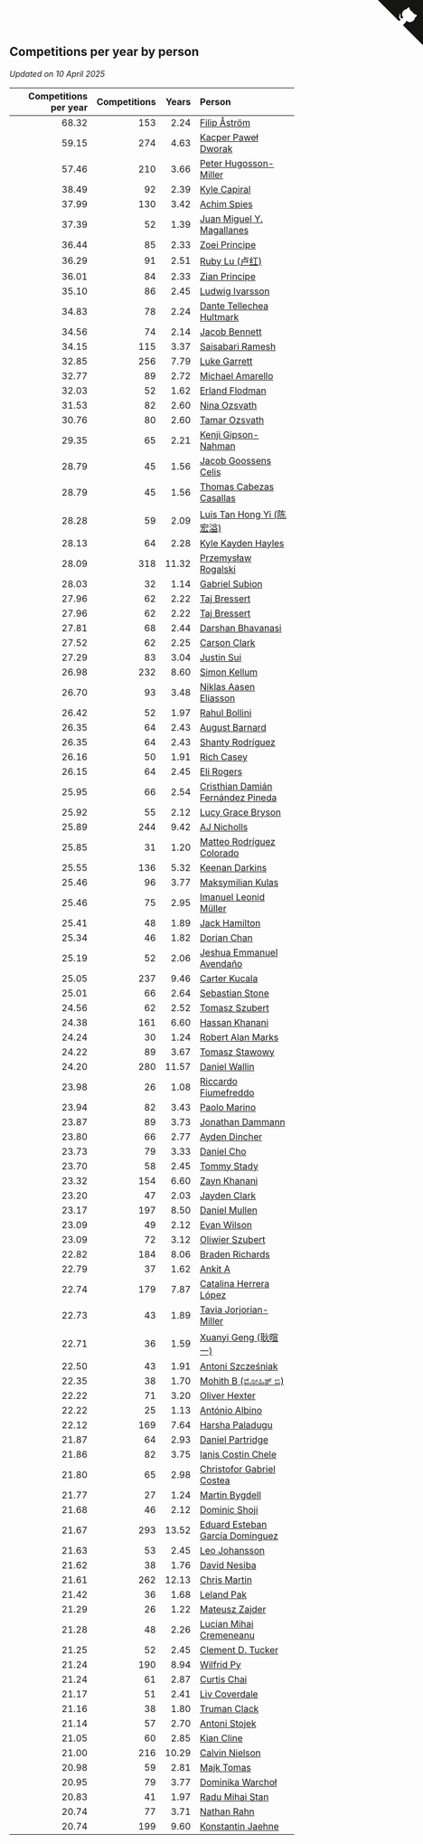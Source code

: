 ## Competitions per year by person

*Updated on 10 April 2025*

| Competitions per year | Competitions | Years | Person |
| ---: | ---: | ---: | :--- |
| 68.32 | 153 | 2.24 | [Filip Åström](https://www.worldcubeassociation.org/persons/2023ASTR01) |
| 59.15 | 274 | 4.63 | [Kacper Paweł Dworak](https://www.worldcubeassociation.org/persons/2020DWOR01) |
| 57.46 | 210 | 3.66 | [Peter Hugosson-Miller](https://www.worldcubeassociation.org/persons/2021HUGO01) |
| 38.49 | 92 | 2.39 | [Kyle Capiral](https://www.worldcubeassociation.org/persons/2022CAPI02) |
| 37.99 | 130 | 3.42 | [Achim Spies](https://www.worldcubeassociation.org/persons/2021SPIE01) |
| 37.39 | 52 | 1.39 | [Juan Miguel Y. Magallanes](https://www.worldcubeassociation.org/persons/2023MAGA09) |
| 36.44 | 85 | 2.33 | [Zoei Principe](https://www.worldcubeassociation.org/persons/2022PRIN09) |
| 36.29 | 91 | 2.51 | [Ruby Lu (卢红)](https://www.worldcubeassociation.org/persons/2022LURU01) |
| 36.01 | 84 | 2.33 | [Zian Principe](https://www.worldcubeassociation.org/persons/2022PRIN08) |
| 35.10 | 86 | 2.45 | [Ludwig Ivarsson](https://www.worldcubeassociation.org/persons/2022IVAR01) |
| 34.83 | 78 | 2.24 | [Dante Tellechea Hultmark](https://www.worldcubeassociation.org/persons/2023HULT01) |
| 34.56 | 74 | 2.14 | [Jacob Bennett](https://www.worldcubeassociation.org/persons/2023BENN04) |
| 34.15 | 115 | 3.37 | [Saisabari Ramesh](https://www.worldcubeassociation.org/persons/2021RAME01) |
| 32.85 | 256 | 7.79 | [Luke Garrett](https://www.worldcubeassociation.org/persons/2017GARR05) |
| 32.77 | 89 | 2.72 | [Michael Amarello](https://www.worldcubeassociation.org/persons/2022AMAR09) |
| 32.03 | 52 | 1.62 | [Erland Flodman](https://www.worldcubeassociation.org/persons/2023FLOD01) |
| 31.53 | 82 | 2.60 | [Nina Ozsvath](https://www.worldcubeassociation.org/persons/2022OZSV03) |
| 30.76 | 80 | 2.60 | [Tamar Ozsvath](https://www.worldcubeassociation.org/persons/2022OZSV04) |
| 29.35 | 65 | 2.21 | [Kenji Gipson-Nahman](https://www.worldcubeassociation.org/persons/2023GIPS01) |
| 28.79 | 45 | 1.56 | [Jacob Goossens Celis](https://www.worldcubeassociation.org/persons/2023CELI06) |
| 28.79 | 45 | 1.56 | [Thomas Cabezas Casallas](https://www.worldcubeassociation.org/persons/2023CASA08) |
| 28.28 | 59 | 2.09 | [Luis Tan Hong Yi (陈宏溢)](https://www.worldcubeassociation.org/persons/2023YILU01) |
| 28.13 | 64 | 2.28 | [Kyle Kayden Hayles](https://www.worldcubeassociation.org/persons/2022HAYL02) |
| 28.09 | 318 | 11.32 | [Przemysław Rogalski](https://www.worldcubeassociation.org/persons/2013ROGA02) |
| 28.03 | 32 | 1.14 | [Gabriel Subion](https://www.worldcubeassociation.org/persons/2024SUBI01) |
| 27.96 | 62 | 2.22 | [Taj Bressert](https://www.worldcubeassociation.org/persons/2023BRES01) |
| 27.96 | 62 | 2.22 | [Taj Bressert](https://www.worldcubeassociation.org/persons/2023BRES01) |
| 27.81 | 68 | 2.44 | [Darshan Bhavanasi](https://www.worldcubeassociation.org/persons/2022BHAV01) |
| 27.52 | 62 | 2.25 | [Carson Clark](https://www.worldcubeassociation.org/persons/2023CLAR02) |
| 27.29 | 83 | 3.04 | [Justin Sui](https://www.worldcubeassociation.org/persons/2022SUIJ01) |
| 26.98 | 232 | 8.60 | [Simon Kellum](https://www.worldcubeassociation.org/persons/2016KELL12) |
| 26.70 | 93 | 3.48 | [Niklas Aasen Eliasson](https://www.worldcubeassociation.org/persons/2021ELIA01) |
| 26.42 | 52 | 1.97 | [Rahul Bollini](https://www.worldcubeassociation.org/persons/2023BOLL01) |
| 26.35 | 64 | 2.43 | [August Barnard](https://www.worldcubeassociation.org/persons/2022BARN21) |
| 26.35 | 64 | 2.43 | [Shanty Rodríguez](https://www.worldcubeassociation.org/persons/2022CUBI01) |
| 26.16 | 50 | 1.91 | [Rich Casey](https://www.worldcubeassociation.org/persons/2023CASE06) |
| 26.15 | 64 | 2.45 | [Eli Rogers](https://www.worldcubeassociation.org/persons/2022ROGE05) |
| 25.95 | 66 | 2.54 | [Cristhian Damián Fernández Pineda](https://www.worldcubeassociation.org/persons/2022PINE05) |
| 25.92 | 55 | 2.12 | [Lucy Grace Bryson](https://www.worldcubeassociation.org/persons/2023BRYS01) |
| 25.89 | 244 | 9.42 | [AJ Nicholls](https://www.worldcubeassociation.org/persons/2015NICH04) |
| 25.85 | 31 | 1.20 | [Matteo Rodríguez Colorado](https://www.worldcubeassociation.org/persons/2024COLO04) |
| 25.55 | 136 | 5.32 | [Keenan Darkins](https://www.worldcubeassociation.org/persons/2019DARK02) |
| 25.46 | 96 | 3.77 | [Maksymilian Kulas](https://www.worldcubeassociation.org/persons/2021KULA02) |
| 25.46 | 75 | 2.95 | [Imanuel Leonid Müller](https://www.worldcubeassociation.org/persons/2022MULL02) |
| 25.41 | 48 | 1.89 | [Jack Hamilton](https://www.worldcubeassociation.org/persons/2023HAMI08) |
| 25.34 | 46 | 1.82 | [Dorian Chan](https://www.worldcubeassociation.org/persons/2023DORI01) |
| 25.19 | 52 | 2.06 | [Jeshua Emmanuel Avendaño](https://www.worldcubeassociation.org/persons/2023AVEN01) |
| 25.05 | 237 | 9.46 | [Carter Kucala](https://www.worldcubeassociation.org/persons/2015KUCA01) |
| 25.01 | 66 | 2.64 | [Sebastian Stone](https://www.worldcubeassociation.org/persons/2022STON09) |
| 24.56 | 62 | 2.52 | [Tomasz Szubert](https://www.worldcubeassociation.org/persons/2022SZUB02) |
| 24.38 | 161 | 6.60 | [Hassan Khanani](https://www.worldcubeassociation.org/persons/2018KHAN26) |
| 24.24 | 30 | 1.24 | [Robert Alan Marks](https://www.worldcubeassociation.org/persons/2024MARK03) |
| 24.22 | 89 | 3.67 | [Tomasz Stawowy](https://www.worldcubeassociation.org/persons/2021STAW01) |
| 24.20 | 280 | 11.57 | [Daniel Wallin](https://www.worldcubeassociation.org/persons/2013WALL03) |
| 23.98 | 26 | 1.08 | [Riccardo Fiumefreddo](https://www.worldcubeassociation.org/persons/2024RICC01) |
| 23.94 | 82 | 3.43 | [Paolo Marino](https://www.worldcubeassociation.org/persons/2021MARI04) |
| 23.87 | 89 | 3.73 | [Jonathan Dammann](https://www.worldcubeassociation.org/persons/2021DAMM01) |
| 23.80 | 66 | 2.77 | [Ayden Dincher](https://www.worldcubeassociation.org/persons/2022DINC01) |
| 23.73 | 79 | 3.33 | [Daniel Cho](https://www.worldcubeassociation.org/persons/2021CHOD01) |
| 23.70 | 58 | 2.45 | [Tommy Stady](https://www.worldcubeassociation.org/persons/2022STAD01) |
| 23.32 | 154 | 6.60 | [Zayn Khanani](https://www.worldcubeassociation.org/persons/2018KHAN28) |
| 23.20 | 47 | 2.03 | [Jayden Clark](https://www.worldcubeassociation.org/persons/2023CLAR13) |
| 23.17 | 197 | 8.50 | [Daniel Mullen](https://www.worldcubeassociation.org/persons/2016MULL04) |
| 23.09 | 49 | 2.12 | [Evan Wilson](https://www.worldcubeassociation.org/persons/2023WILS11) |
| 23.09 | 72 | 3.12 | [Oliwier Szubert](https://www.worldcubeassociation.org/persons/2022SZUB01) |
| 22.82 | 184 | 8.06 | [Braden Richards](https://www.worldcubeassociation.org/persons/2017RICH02) |
| 22.79 | 37 | 1.62 | [Ankit A](https://www.worldcubeassociation.org/persons/2023AANK01) |
| 22.74 | 179 | 7.87 | [Catalina Herrera López](https://www.worldcubeassociation.org/persons/2017LOPE31) |
| 22.73 | 43 | 1.89 | [Tavia Jorjorian-Miller](https://www.worldcubeassociation.org/persons/2023JORJ01) |
| 22.71 | 36 | 1.59 | [Xuanyi Geng (耿暄一)](https://www.worldcubeassociation.org/persons/2023GENG02) |
| 22.50 | 43 | 1.91 | [Antoni Szcześniak](https://www.worldcubeassociation.org/persons/2023SZCZ04) |
| 22.35 | 38 | 1.70 | [Mohith B (ಮೋಹಿತ್ ಬಿ)](https://www.worldcubeassociation.org/persons/2023BMOH01) |
| 22.22 | 71 | 3.20 | [Oliver Hexter](https://www.worldcubeassociation.org/persons/2022HEXT01) |
| 22.22 | 25 | 1.13 | [António Albino](https://www.worldcubeassociation.org/persons/2024ALBI01) |
| 22.12 | 169 | 7.64 | [Harsha Paladugu](https://www.worldcubeassociation.org/persons/2017PALA08) |
| 21.87 | 64 | 2.93 | [Daniel Partridge](https://www.worldcubeassociation.org/persons/2022PART02) |
| 21.86 | 82 | 3.75 | [Ianis Costin Chele](https://www.worldcubeassociation.org/persons/2021CHEL01) |
| 21.80 | 65 | 2.98 | [Christofor Gabriel Costea](https://www.worldcubeassociation.org/persons/2022COST03) |
| 21.77 | 27 | 1.24 | [Martin Bygdell](https://www.worldcubeassociation.org/persons/2024BYGD01) |
| 21.68 | 46 | 2.12 | [Dominic Shoji](https://www.worldcubeassociation.org/persons/2023SHOJ01) |
| 21.67 | 293 | 13.52 | [Eduard Esteban García Domínguez](https://www.worldcubeassociation.org/persons/2011EDUA01) |
| 21.63 | 53 | 2.45 | [Leo Johansson](https://www.worldcubeassociation.org/persons/2022JOHA08) |
| 21.62 | 38 | 1.76 | [David Nesiba](https://www.worldcubeassociation.org/persons/2023NESI01) |
| 21.61 | 262 | 12.13 | [Chris Martin](https://www.worldcubeassociation.org/persons/2013MART03) |
| 21.42 | 36 | 1.68 | [Leland Pak](https://www.worldcubeassociation.org/persons/2023PAKL02) |
| 21.29 | 26 | 1.22 | [Mateusz Zajder](https://www.worldcubeassociation.org/persons/2024ZAJD01) |
| 21.28 | 48 | 2.26 | [Lucian Mihai Cremeneanu](https://www.worldcubeassociation.org/persons/2023CREM01) |
| 21.25 | 52 | 2.45 | [Clement D. Tucker](https://www.worldcubeassociation.org/persons/2022TUCK09) |
| 21.24 | 190 | 8.94 | [Wilfrid Py](https://www.worldcubeassociation.org/persons/2016PYWI01) |
| 21.24 | 61 | 2.87 | [Curtis Chai](https://www.worldcubeassociation.org/persons/2022CHAI02) |
| 21.17 | 51 | 2.41 | [Liv Coverdale](https://www.worldcubeassociation.org/persons/2022COVE02) |
| 21.16 | 38 | 1.80 | [Truman Clack](https://www.worldcubeassociation.org/persons/2023CLAC02) |
| 21.14 | 57 | 2.70 | [Antoni Stojek](https://www.worldcubeassociation.org/persons/2022STOJ03) |
| 21.05 | 60 | 2.85 | [Kian Cline](https://www.worldcubeassociation.org/persons/2022CLIN01) |
| 21.00 | 216 | 10.29 | [Calvin Nielson](https://www.worldcubeassociation.org/persons/2014NIEL03) |
| 20.98 | 59 | 2.81 | [Majk Tomas](https://www.worldcubeassociation.org/persons/2022TOMA05) |
| 20.95 | 79 | 3.77 | [Dominika Warchoł](https://www.worldcubeassociation.org/persons/2021WARC01) |
| 20.83 | 41 | 1.97 | [Radu Mihai Stan](https://www.worldcubeassociation.org/persons/2023STAN09) |
| 20.74 | 77 | 3.71 | [Nathan Rahn](https://www.worldcubeassociation.org/persons/2021RAHN01) |
| 20.74 | 199 | 9.60 | [Konstantin Jaehne](https://www.worldcubeassociation.org/persons/2015JAEH01) |


<a href="https://github.com/jonatanklosko/wca_statistics" class="github-corner" aria-label="View source on Github"><svg width="80" height="80" viewBox="0 0 250 250" style="fill:#151513; color:#fff; position: absolute; top: 0; border: 0; right: 0;" aria-hidden="true"><path d="M0,0 L115,115 L130,115 L142,142 L250,250 L250,0 Z"></path><path d="M128.3,109.0 C113.8,99.7 119.0,89.6 119.0,89.6 C122.0,82.7 120.5,78.6 120.5,78.6 C119.2,72.0 123.4,76.3 123.4,76.3 C127.3,80.9 125.5,87.3 125.5,87.3 C122.9,97.6 130.6,101.9 134.4,103.2" fill="currentColor" style="transform-origin: 130px 106px;" class="octo-arm"></path><path d="M115.0,115.0 C114.9,115.1 118.7,116.5 119.8,115.4 L133.7,101.6 C136.9,99.2 139.9,98.4 142.2,98.6 C133.8,88.0 127.5,74.4 143.8,58.0 C148.5,53.4 154.0,51.2 159.7,51.0 C160.3,49.4 163.2,43.6 171.4,40.1 C171.4,40.1 176.1,42.5 178.8,56.2 C183.1,58.6 187.2,61.8 190.9,65.4 C194.5,69.0 197.7,73.2 200.1,77.6 C213.8,80.2 216.3,84.9 216.3,84.9 C212.7,93.1 206.9,96.0 205.4,96.6 C205.1,102.4 203.0,107.8 198.3,112.5 C181.9,128.9 168.3,122.5 157.7,114.1 C157.9,116.9 156.7,120.9 152.7,124.9 L141.0,136.5 C139.8,137.7 141.6,141.9 141.8,141.8 Z" fill="currentColor" class="octo-body"></path></svg></a><style>.github-corner:hover .octo-arm{animation:octocat-wave 560ms ease-in-out}@keyframes octocat-wave{0%,100%{transform:rotate(0)}20%,60%{transform:rotate(-25deg)}40%,80%{transform:rotate(10deg)}}@media (max-width:500px){.github-corner:hover .octo-arm{animation:none}.github-corner .octo-arm{animation:octocat-wave 560ms ease-in-out}}</style>
